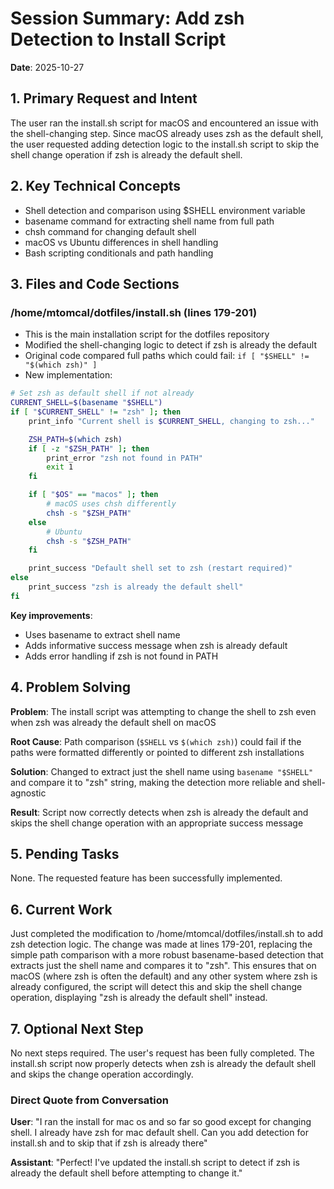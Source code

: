 # Session Summary: Add zsh Detection to Install Script
**Date**: 2025-10-27

## 1. Primary Request and Intent
The user ran the install.sh script for macOS and encountered an issue with the shell-changing step. Since macOS already uses zsh as the default shell, the user requested adding detection logic to the install.sh script to skip the shell change operation if zsh is already the default shell.

## 2. Key Technical Concepts
- Shell detection and comparison using $SHELL environment variable
- basename command for extracting shell name from full path
- chsh command for changing default shell
- macOS vs Ubuntu differences in shell handling
- Bash scripting conditionals and path handling

## 3. Files and Code Sections

### /home/mtomcal/dotfiles/install.sh (lines 179-201)
- This is the main installation script for the dotfiles repository
- Modified the shell-changing logic to detect if zsh is already the default
- Original code compared full paths which could fail: `if [ "$SHELL" != "$(which zsh)" ]`
- New implementation:

```bash
# Set zsh as default shell if not already
CURRENT_SHELL=$(basename "$SHELL")
if [ "$CURRENT_SHELL" != "zsh" ]; then
    print_info "Current shell is $CURRENT_SHELL, changing to zsh..."

    ZSH_PATH=$(which zsh)
    if [ -z "$ZSH_PATH" ]; then
        print_error "zsh not found in PATH"
        exit 1
    fi

    if [ "$OS" == "macos" ]; then
        # macOS uses chsh differently
        chsh -s "$ZSH_PATH"
    else
        # Ubuntu
        chsh -s "$ZSH_PATH"
    fi

    print_success "Default shell set to zsh (restart required)"
else
    print_success "zsh is already the default shell"
fi
```

**Key improvements**:
- Uses basename to extract shell name
- Adds informative success message when zsh is already default
- Adds error handling if zsh is not found in PATH

## 4. Problem Solving

**Problem**: The install script was attempting to change the shell to zsh even when zsh was already the default shell on macOS

**Root Cause**: Path comparison (`$SHELL` vs `$(which zsh)`) could fail if the paths were formatted differently or pointed to different zsh installations

**Solution**: Changed to extract just the shell name using `basename "$SHELL"` and compare it to "zsh" string, making the detection more reliable and shell-agnostic

**Result**: Script now correctly detects when zsh is already the default and skips the shell change operation with an appropriate success message

## 5. Pending Tasks
None. The requested feature has been successfully implemented.

## 6. Current Work
Just completed the modification to /home/mtomcal/dotfiles/install.sh to add zsh detection logic. The change was made at lines 179-201, replacing the simple path comparison with a more robust basename-based detection that extracts just the shell name and compares it to "zsh". This ensures that on macOS (where zsh is often the default) and any other system where zsh is already configured, the script will detect this and skip the shell change operation, displaying "zsh is already the default shell" instead.

## 7. Optional Next Step
No next steps required. The user's request has been fully completed. The install.sh script now properly detects when zsh is already the default shell and skips the change operation accordingly.

### Direct Quote from Conversation
**User**: "I ran the install for mac os and so far so good except for changing shell. I already have zsh for mac default shell. Can you add detection for install.sh and to skip that if zsh is already there"

**Assistant**: "Perfect! I've updated the install.sh script to detect if zsh is already the default shell before attempting to change it."
